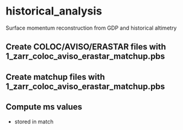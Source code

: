 # historical_analysis
Surface momentum reconstruction from GDP and historical altimetry


## Create COLOC/AVISO/ERASTAR files with 1_zarr_coloc_aviso_erastar_matchup.pbs
## Create matchup files with 1_zarr_coloc_aviso_erastar_matchup.pbs
## Compute ms values
- stored in match
